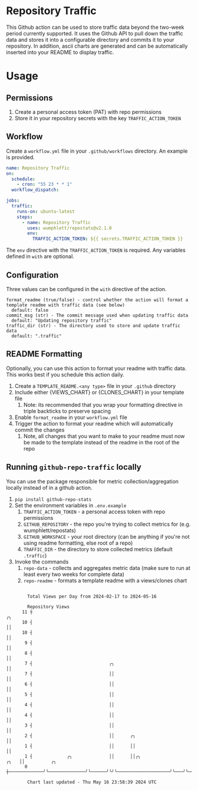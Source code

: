# Repository Traffic

This Github action can be used to store traffic data beyond the two-week period currently supported.
It uses the Github API to pull down the traffic data and stores it into a configurable directory and commits it to your 
repository. In addition, ascii charts are generated and can be automatically inserted into your README to display traffic.

# Usage
## Permissions
1. Create a personal access token (PAT) with repo permissions
2. Store it in your repository secrets with the key `TRAFFIC_ACTION_TOKEN`

## Workflow
Create a `workflow.yml` file in your `.github/workflows` directory. An example is provided.

```yaml
name: Repository Traffic
on:
  schedule:
    - cron: "55 23 * * 1"
  workflow_dispatch:

jobs:
  traffic:
    runs-on: ubuntu-latest
    steps:
      - name: Repository Traffic
        uses: wumphlett/repostats@v2.1.0
        env:
          TRAFFIC_ACTION_TOKEN: ${{ secrets.TRAFFIC_ACTION_TOKEN }}
```
The `env` directive with the `TRAFFIC_ACTION_TOKEN` is required. Any variables defined in `with` are optional.

## Configuration
Three values can be configured in the `with` directive of the action.
```
format_readme (true/false) - control whether the action will format a template readme with traffic data (see below)
  default: false
commit_msg (str) - The commit message used when updating traffic data
  default: "Updating repository traffic"
traffic_dir (str) - The directory used to store and update traffic data
  default: ".traffic"
```

## README Formatting
Optionally, you can use this action to format your readme with traffic data. This works best if you schedule this action
daily.

1. Create a `TEMPLATE_README.<any type>` file in your `.github` directory
2. Include either {VIEWS_CHART} or {CLONES_CHART} in your template file
   1. Note: its recommended that you wrap your formatting directive in triple backticks to preserve spacing
3. Enable `format_readme` in your `workflow.yml` file
4. Trigger the action to format your readme which will automatically commit the changes
   1. Note, all changes that you want to make to your readme must now be made to the template instead of the readme in the root of the repo

## Running `github-repo-traffic` locally
You can use the package responsible for metric collection/aggregation locally instead of in a github action.

1. `pip install github-repo-stats`
2. Set the environment variables in `.env.example`
   1. `TRAFFIC_ACTION_TOKEN` - a personal access token with repo permissions
   2. `GITHUB_REPOSITORY` - the repo you're trying to collect metrics for (e.g. wumphlett/repostats)
   3. `GITHUB_WORKSPACE` - your root directory (can be anything if you're not using readme formatting, else root of a repo)
   4. `TRAFFIC_DIR` - the directory to store collected metrics (default `.traffic`)
3. Invoke the commands
   1. `repo-data` - collects and aggregates metric data (make sure to run at least every two weeks for complete data)
   2. `repo-readme` - formats a template readme with a views/clones chart

```

        Total Views per Day from 2024-02-17 to 2024-05-16

        Repository Views
      11 ┼                                                                  ╭╮
      10 ┤                                                                  ││
      10 ┤                                                                  ││
       9 ┤                                                                  ││
       8 ┤                                                                  ││
       7 ┤                             ╭╮                                   ││
       7 ┤                             ││                                   ││
       6 ┤                             ││                                   ││
       5 ┤                             ││                                   ││
       4 ┤                             ││                                   ││
       4 ┤                             ││                                   ││
       3 ┤                             ││                                   ││
       2 ┤                             ││      ╭╮                           ││
       1 ┤                             ││      ││                           ││
       1 ┤             ╭╮              ││      ││╭╮                    ╭╮   ││          ╭╮
       0 ┼─────────────╯╰──────────────╯╰──────╯╰╯╰────────────────────╯╰───╯╰──────────╯╰─────────

        Chart last updated - Thu May 16 23:58:39 2024 UTC
        
```
